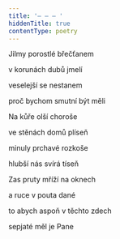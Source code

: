 ```yaml
---
title: '– – – '
hiddenTitle: true
contentType: poetry
---
```


Jilmy porostlé břečťanem

v korunách dubů jmelí

veselejší se nestanem

proč bychom smutní být měli

Na kůře olší choroše

ve stěnách domů plíseň

minuly prchavé rozkoše

hlubší nás svírá tíseň

Zas pruty mříží na oknech

a ruce v pouta dané

to abych aspoň v těchto zdech

sepjaté měl je Pane

